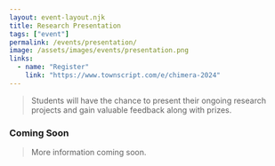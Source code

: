 ```yaml
---
layout: event-layout.njk
title: Research Presentation
tags: ["event"]
permalink: /events/presentation/
image: /assets/images/events/presentation.png
links:
  - name: "Register"
    link: "https://www.townscript.com/e/chimera-2024"
---
```


> Students will have the chance to present their ongoing research projects and gain valuable feedback along with prizes.



### Coming Soon
> More information coming soon.